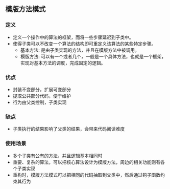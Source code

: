 ## 模版方法模式

### 定义

+ 定义一个操作中的算法的框架，而将一些步骤延迟到子类中。
+ 使得子类可以不改变一个算法的结构即可重定义该算法的某些特定步骤。
    + 基本方法: 是由子类实现的方法，并且在模版方法中被调用。
    + 模版方法: 可以有一个或者几个，一般是一个具体方法，也就是一个框架，实现对基本方法的调度，完成固定的逻辑。

### 优点

+ 封装不变部分，扩展可变部分
+ 提取公共部分代码，便于维护
+ 行为由父类控制，子类实现

### 缺点

+ 子类执行的结果影响了父类的结果，会带来代码阅读难度


### 使用场景

+ 多个子类有公有的方法，并且逻辑基本相同时
+ 重要、复杂的算法，可以把核心算法设计为模版方法，周边的相关功能则有各个子类实现
+ 重构时，模版方法模式可以把相同的代码抽取到父类中，然后通过钩子函数约束其行为

